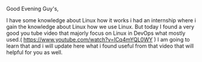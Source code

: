 Good Evening Guy's,

I have some knowledge about Linux how it works i had an internship where i gain the knowledge about Linux how we use Linux.
But today I found a very good you tube video that majorly focus on Linux in DevOps what mostly used.( https://www.youtube.com/watch?v=lCq4mYQL0WY )
I am going to learn that and i will update here what i found useful from that video that will helpful for you as well.

